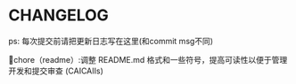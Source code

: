 # CHANGELOG

ps: 每次提交前请把更新日志写在这里(和commit msg不同)

🔧chore（readme）:调整 README.md 格式和一些符号，提高可读性以便于管理开发和提交审查 (CAICAIIs)